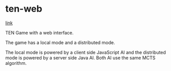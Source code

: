 # ten-web

[link](https://ten.developersam.com)

TEN Game with a web interface.

The game has a local mode and a distributed mode.

The local mode is powered by a client side JavaScript AI and the distributed mode is powered by a
server side Java AI. Both AI use the same MCTS algorithm.
